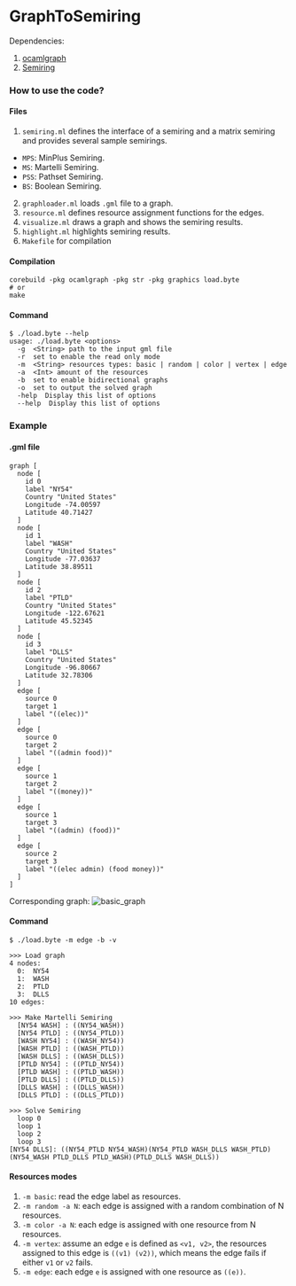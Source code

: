 GraphToSemiring
===============

Dependencies:

1. [ocamlgraph](https://github.com/backtracking/ocamlgraph)
2. [Semiring](https://github.com/kalasoo/Semiring)

### How to use the code?

#### Files

1. `semiring.ml` defines the interface of a semiring and a matrix semiring and provides several sample semirings.
  * `MPS`: MinPlus Semiring.
  * `MS`: Martelli Semiring.
  * `PSS`: Pathset Semiring.
  * `BS`: Boolean Semiring.
2. `graphloader.ml` loads `.gml` file to a graph.
3. `resource.ml` defines resource assignment functions for the edges.
4. `visualize.ml` draws a graph and shows the semiring results.
5. `highlight.ml` highlights semiring results.
6. `Makefile` for compilation

#### Compilation

```shell
corebuild -pkg ocamlgraph -pkg str -pkg graphics load.byte
# or
make
```

#### Command

```
$ ./load.byte --help
usage: ./load.byte <options>
  -g  <String> path to the input gml file
  -r  set to enable the read only mode
  -m  <String> resources types: basic | random | color | vertex | edge
  -a  <Int> amount of the resources
  -b  set to enable bidirectional graphs
  -o  set to output the solved graph
  -help  Display this list of options
  --help  Display this list of options
```

### Example

#### .gml file

```gml
graph [
  node [
    id 0
    label "NY54"
    Country "United States"
    Longitude -74.00597
    Latitude 40.71427
  ]
  node [
    id 1
    label "WASH"
    Country "United States"
    Longitude -77.03637
    Latitude 38.89511
  ]
  node [
    id 2
    label "PTLD"
    Country "United States"
    Longitude -122.67621
    Latitude 45.52345
  ]
  node [
    id 3
    label "DLLS"
    Country "United States"
    Longitude -96.80667
    Latitude 32.78306
  ]
  edge [
    source 0
    target 1
    label "((elec))"
  ]
  edge [
    source 0
    target 2
    label "((admin food))"
  ]
  edge [
    source 1
    target 2
    label "((money))"
  ]
  edge [
    source 1
    target 3
    label "((admin) (food))"
  ]
  edge [
    source 2
    target 3
    label "((elec admin) (food money))"
  ]
]
```

Corresponding graph:
![basic_graph](http://imageshack.com/a/img843/8211/g5xd.gif)

#### Command
```
$ ./load.byte -m edge -b -v

>>> Load graph
4 nodes:
  0:  NY54
  1:  WASH
  2:  PTLD
  3:  DLLS
10 edges:

>>> Make Martelli Semiring
  [NY54 WASH] : ((NY54_WASH))
  [NY54 PTLD] : ((NY54_PTLD))
  [WASH NY54] : ((WASH_NY54))
  [WASH PTLD] : ((WASH_PTLD))
  [WASH DLLS] : ((WASH_DLLS))
  [PTLD NY54] : ((PTLD_NY54))
  [PTLD WASH] : ((PTLD_WASH))
  [PTLD DLLS] : ((PTLD_DLLS))
  [DLLS WASH] : ((DLLS_WASH))
  [DLLS PTLD] : ((DLLS_PTLD))

>>> Solve Semiring
  loop 0
  loop 1
  loop 2
  loop 3
[NY54 DLLS]: ((NY54_PTLD NY54_WASH)(NY54_PTLD WASH_DLLS WASH_PTLD)(NY54_WASH PTLD_DLLS PTLD_WASH)(PTLD_DLLS WASH_DLLS))
```

#### Resources modes

1. `-m basic`: read the edge label as resources.
2. `-m random -a N`: each edge is assigned with a random combination of N resources.
3. `-m color -a N`: each edge is assigned with one resource from N resources.
4. `-m vertex`: assume an edge `e` is defined as `<v1, v2>`, the resources assigned to this edge is `((v1) (v2))`, which means the edge fails if either `v1` or `v2` fails.
5. `-m edge`: each edge `e` is assigned with one resource as `((e))`.

